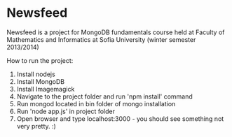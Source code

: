 Newsfeed
========

Newsfeed is a project for MongoDB fundamentals course held at Faculty of Mathematics and Informatics at Sofia University (winter semester 2013/2014)

How to run the project:
1. Install nodejs
2. Install MongoDB
3. Install Imagemagick
4. Navigate to the project folder and run 'npm install' command
5. Run mongod located in bin folder of mongo installation
6. Run 'node app.js' in project folder
7. Open browser and type localhost:3000 - you should see something not very pretty. :)